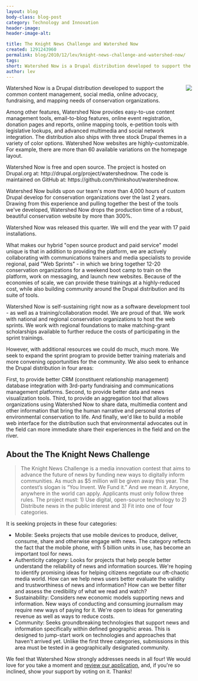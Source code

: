 ```yaml
---
layout: blog
body-class: blog-post
category: Technology and Innovation
header-image:
header-image-alt:

title: The Knight News Challenge and Watershed Now
created: 1291243960
permalink: blog/2010/12/lev/knight-news-challenge-and-watershed-now/
tags:
short: Watershed Now is a Drupal distribution developed to support the needs of conservation organizations.
author: lev
---
```

<p><a href="http://drupal.org/project/watershednow"><img src="http://drupal.org/files/images/wn.thumbnail.png" style="float:right; margin: 0 0 10px 10px;" /></a></p><p>Watershed Now is a Drupal distribution developed to support the common content management, social media, online advocacy, fundraising, and mapping needs of conservation organizations.</p><p>Among other features, Watershed Now provides easy-to-use content management tools, email-to-blog features, online event registration, donation pages and reports, online mapping tools, e-petition tools with legislative lookups, and advanced multimedia and social network integration. The distribution also ships with three stock Drupal themes in a variety of color options. Watershed Now websites are highly-customizable. For example, there are more than 60 available variations on the homepage layout.</p><p>Watershed Now is free and open source. The project is hosted on Drupal.org at: http://drupal.org/project/watershednow. The code is maintained on GitHub at: https://github.com/thinkshout/watershednow.</p><p>Watershed Now builds upon our team&#39;s more than 4,000 hours of custom Drupal develop for conservation organizations over the last 2 years. Drawing from this experience and pulling together the best of the tools we&#39;ve developed, Watershed Now drops the production time of a robust, beautiful conservation website by more than 300%.</p><p>Watershed Now was released this quarter. We will end the year with 17 paid installations.</p><p>What makes our hybrid &quot;open source product and paid service&quot; model unique is that in addition to providing the platform, we are actively collaborating with communications trainers and media specialists to provide regional, paid &quot;Web Sprints&quot; - in which we bring together 12-20 conservation organizations for a weekend boot camp to train on the platform, work on messaging, and launch new websites. Because of the economies of scale, we can provide these trainings at a highly-reduced cost, while also building community around the Drupal distribution and its suite of tools.</p><p>Watershed Now is self-sustaining right now as a software development tool - as well as a training/collaboration model. We are proud of that. We work with national and regional conservation organizations to host the web sprints. We work with regional foundations to make matching-grant scholarships available to further reduce the costs of participating in the sprint trainings.</p><p>However, with additional resources we could do much, much more. We seek to expand the sprint program to provide better training materials and more convening opportunities for the community. We also seek to enhance the Drupal distribution in four areas:</p><p>First, to provide better CRM (constituent relationship management) database integration with 3rd-party fundraising and communications management platforms. Second, to provide better data and news visualization tools. Third, to provide an aggregation tool that allows organizations using Watershed Now to share data, multimedia content and other information that bring the human narrative and personal stories of environmental conservation to life. And finally, we&#39;d like to build a mobile web interface for the distribution such that environmental advocates out in the field can more immediate share their experiences in the field and on the river.</p><h2>About the The Knight News Challenge</h2><blockquote><p>The Knight News Challenge is a media innovation contest that aims to advance the future of news by funding new ways to digitally inform communities. As much as $5 million will be given away this year. The contest&rsquo;s slogan is &ldquo;You Invent. We Fund it.&rdquo; And we mean it. Anyone, anywhere in the world can apply. Applicants must only follow three rules. The project must: 1) Use digital, open-source technology to 2) Distribute news in the public interest and 3) Fit into one of four categories.</p></blockquote><p>It is seeking projects in these four categories:</p><ul><li>Mobile: Seeks projects that use mobile devices to produce, deliver, consume, share and otherwise engage with news. The category reflects the fact that the mobile phone, with 5 billion units in use, has become an important tool for news.</li><li>Authenticity category: Looks for projects that help people better understand the reliability of news and information sources. We&#39;re hoping to identify promising ideas for helping citizens negotiate our oft-chaotic media world. How can we help news users better evaluate the validity and trustworthiness of news and information? How can we better filter and assess the credibility of what we read and watch?</li><li>Sustainability: Considers new economic models supporting news and information. New ways of conducting and consuming journalism may require new ways of paying for it. We&#39;re open to ideas for generating revenue as well as ways to reduce costs.</li><li>Community: Seeks groundbreaking technologies that support news and information specifically within defined geographic areas. This is designed to jump-start work on technologies and approaches that haven&#39;t arrived yet. Unlike the first three categories, submissions in this area must be tested in a geographically designated community.</li></ul><p>We feel that Watershed Now strongly addresses needs in all four! We would love for you take a moment and <a href="http://generalapp.newschallenge.org/SNC/ViewItem.aspx?pguid=6671c4e8-ddb2-4170-9b12-e864115cc5a3&amp;itemguid=fc677995-b6c1-4bf7-bcd0-ab1d154c0898">review our application</a>, and, if you&#39;re so inclined, show your support by voting on it. Thanks!</p>
